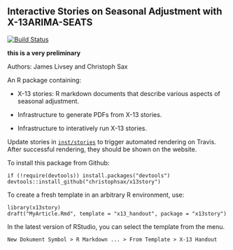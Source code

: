 Interactive Stories on Seasonal Adjustment with X-13ARIMA-SEATS
---------------------------------------------------------------

[![Build Status](https://travis-ci.org/christophsax/x13story.svg?branch=master)](https://travis-ci.org/christophsax/x13story)

**this is a very preliminary**

Authors: James Livsey and Christoph Sax

An R package containing:

- X-13 stories: R markdown documents that describe various aspects of seasonal 
  adjustment.

- Infrastructure to generate PDFs from X-13 stories.

- Infrastructure to interatively run X-13 stories.


Update stories in [`inst/stories`](https://github.com/christophsax/x13story/tree/master/inst/stories) to trigger automated rendering on Travis. After
successful rendering, they should be shown on the website.


To install this package from Github:

    if (!require(devtools)) install.packages("devtools")
    devtools::install_github("christophsax/x13story")


To create a fresh template in an arbitrary R environment, use:

    library(x13story)
    draft("MyArticle.Rmd", template = "x13_handout", package = "x13story")


In the latest version of RStudio, you can select the template from the menu.

    New Dokument Symbol > R Markdown ... > From Template > X-13 Handout




